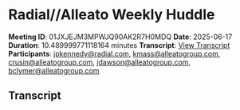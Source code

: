 # Radial//Alleato Weekly Huddle
**Meeting ID**: 01JXJEJM3MPWJQ90AK2R7H0MDQ
**Date**: 2025-06-17
**Duration**: 10.489999771118164 minutes
**Transcript**: [View Transcript](https://app.fireflies.ai/view/01JXJEJM3MPWJQ90AK2R7H0MDQ)
**Participants**: jpkennedy@radial.com, kmass@alleatogroup.com, crusin@alleatogroup.com, jdawson@alleatogroup.com, bclymer@alleatogroup.com

## Transcript